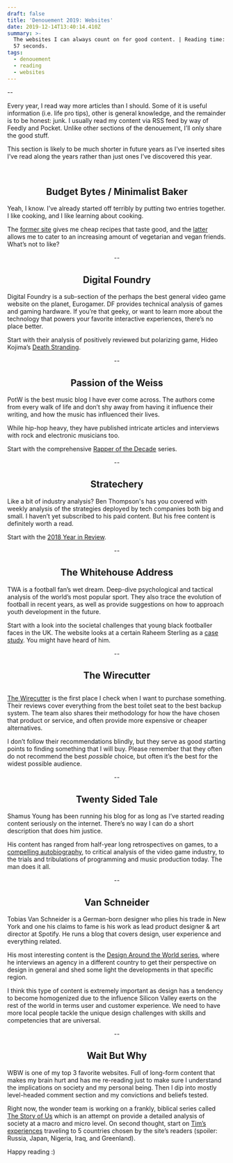 ```yaml
---
draft: false
title: 'Denouement 2019: Websites'
date: 2019-12-14T13:40:14.410Z
summary: >-
  The websites I can always count on for good content. | Reading time: 3 minutes
  57 seconds.
tags:
  - denouement
  - reading
  - websites
---
```

\--

Every year, I read way more articles than I should. Some of it is useful information (i.e. life pro tips), other is general knowledge, and the remainder is to be honest: junk. I usually read my content via RSS feed by way of Feedly and Pocket. Unlike other sections of the denouement, I’ll only share the good stuff.

This section is likely to be much shorter in future years as I’ve inserted sites I’ve read along the years rather than just ones I’ve discovered this year.

<br>

<h2 style="text-align: center;">Budget Bytes / Minimalist Baker</h2>

Yeah, I know. I’ve already started off terribly by putting two entries together. I like cooking, and I like learning about cooking.

The [former site](https://www.budgetbytes.com) gives me cheap recipes that taste good, and the [latter](https://minimalistbaker.com) allows me to cater to an increasing amount of vegetarian and vegan friends. What’s not to like?

<p align="center">--</p>

<h2 style="text-align: center;">Digital Foundry</h2>

Digital Foundry is a sub-section of the perhaps the best general video game website on the planet, Eurogamer. DF provides technical analysis of games and gaming hardware. If you’re that geeky, or want to learn more about the technology that powers your favorite interactive experiences, there’s no place better.

Start with their analysis of positively reviewed but polarizing game, Hideo Kojima’s [Death Stranding](https://www.eurogamer.net/articles/digitalfoundry-2019-death-stranding-ps4-pro-tech-review).

<p align="center">--</p>

<h2 style="text-align: center;">Passion of the Weiss</h2>

PotW is the best music blog I have ever come across. The authors come from every walk of life and don’t shy away from having it influence their writing, and how the music has influenced their lives.

While hip-hop heavy, they have published intricate articles and interviews with rock and electronic musicians too.

Start with the comprehensive [Rapper of the Decade](https://www.passionweiss.com/tag/rappers-of-the-decade/) series.

<p align="center">--</p>

<h2 style="text-align: center;">Stratechery</h2>

Like a bit of industry analysis? Ben Thompson's has you covered with weekly analysis of the strategies deployed by tech companies both big and small. I haven’t yet subscribed to his paid content. But his free content is definitely worth a read.



Start with the [2018 Year in Review](https://stratechery.com/2018/the-2018-stratechery-year-in-review/).

<p align="center">--</p>

<h2 style="text-align: center;">The Whitehouse Address</h2>

TWA is a football fan’s wet dream. Deep-dive psychological and tactical analysis of the world’s most popular sport.  They also trace the evolution of football in recent years, as well as provide suggestions on how to approach youth development in the future.

Start with a look into the societal challenges that young black footballer faces in the UK. The website looks at a certain Raheem Sterling as a [case study](http://whitehouseaddress.blogspot.com/2019/03/the-case-study-of-raheem-sterling.html). You might have heard of him.

<p align="center">--</p>

<h2 style="text-align: center;">The Wirecutter</h2>

![]()

[The Wirecutter](https://thewirecutter.com) is the first place I check when I want to purchase something. Their reviews cover everything from the best toilet seat to the best backup system. The team also shares their methodology for how the have chosen that product or service, and often provide more expensive or cheaper alternatives.

I don’t follow their recommendations blindly, but they serve as good starting points to finding something that I will buy. Please remember that they often do not recommend the best _possible_ choice, but often it’s the best for the widest possible audience.

<p align="center">--</p>

<h2 style="text-align: center;">Twenty Sided Tale</h2>

Shamus Young has been running his blog for as long as I’ve started reading content seriously on the internet. There’s no way I can do a short description that does him justice.

His content has ranged from half-year long retrospectives on games, to a [compelling autobiography](https://www.shamusyoung.com/twentysidedtale/?page_id=15033), to critical analysis of the video game industry, to the trials and tribulations of programming and music production today. The man does it all.

<p align="center">--</p>

<h2 style="text-align: center;">Van Schneider</h2>

Tobias Van Schneider is a German-born designer who plies his trade in New York and one his claims to fame is his work as lead product designer & art director at Spotify. He runs a blog that covers design, user experience and everything related. 

His most interesting content is the [Design Around the World series](https://www.vanschneider.com/series/design-around-the-world), where he interviews an agency in a different country to get their perspective on design in general and shed some light the developments in that specific region.

I think this type of content is extremely important as design has a tendency to become homogenized due to the influence Silicon Valley exerts on the rest of the world in terms user and customer experience. We need to have more local people tackle the unique design challenges with skills and competencies that are universal.

<p align="center">--</p>

<h2 style="text-align: center;">Wait But Why</h2>

WBW is one of my top 3 favorite websites. Full of long-form content that makes my brain hurt and has me re-reading just to make sure I understand the implications on society and my personal being. Then I dip into mostly level-headed comment section and my convictions and beliefs tested.

Right now, the wonder team is working on a frankly, biblical series called [The Story of Us](https://waitbutwhy.com/2019/08/story-of-us.html) which is an attempt on provide a detailed analysis of society at a macro and micro level. On second thought, start on [Tim’s experiences](https://waitbutwhy.com/2014/09/odd-things-odd-places-7-travel-posts.html) traveling to 5 countries chosen by the site’s readers (spoiler: Russia, Japan, Nigeria, Iraq, and Greenland).

Happy reading :)
